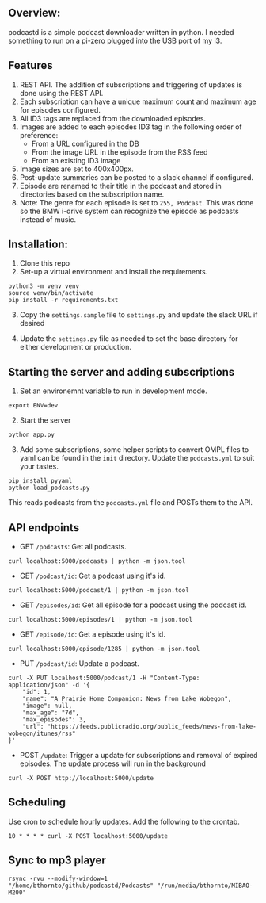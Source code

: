 ## Overview:
  podcastd is a simple podcast downloader written in python. I needed something to run on a pi-zero plugged into the USB port of my i3.

## Features

1) REST API.  The addition of subscriptions and triggering of updates is done using the REST API.
2) Each subscription can have a unique maximum count and maximum age for episodes configured.
3) All ID3 tags are replaced from the downloaded episodes.
4) Images are added to each episodes ID3 tag in the following order of preference:
    * From a URL configured in the DB
    * From the image URL in the episode from the RSS feed
    * From an existing ID3 image
5) Image sizes are set to 400x400px.
6) Post-update summaries can be posted to a slack channel if configured.
7) Episode are renamed to their title in the podcast and stored in directories based on the subscription name.
7) Note: The genre for each episode is set to `255, Podcast`.  This was done so the BMW i-drive system can recognize the episode as podcasts instead of music.


## Installation:

1) Clone this repo
2) Set-up a virtual environment and install the requirements.
```
python3 -m venv venv
source venv/bin/activate
pip install -r requirements.txt
```
3) Copy the `settings.sample` file to `settings.py` and update the slack URL if desired

4) Update the `settings.py` file as needed to set the base directory for either development or production.

## Starting the server and adding subscriptions

1) Set an environemnt variable to run in development mode.
```
export ENV=dev
```
2) Start the server
```
python app.py
```
3) Add some subscriptions, some helper scripts to convert OMPL files to yaml can be found in the `init` directory. Update the `podcasts.yml` to suit your tastes.

```
pip install pyyaml
python load_podcasts.py
```
This reads podcasts from the `podcasts.yml` file and POSTs them to the API.

## API endpoints

- GET `/podcasts`: Get all podcasts.

```
curl localhost:5000/podcasts | python -m json.tool
```


- GET `/podcast/id`: Get a podcast using it's id.
```
curl localhost:5000/podcast/1 | python -m json.tool
```

- GET `/episodes/id`: Get all episode for a podcast using the podcast id.

```
curl localhost:5000/episodes/1 | python -m json.tool
```

- GET `/episode/id`: Get a episode using it's id.

```
curl localhost:5000/episode/1285 | python -m json.tool
```

- PUT `/podcast/id`: Update a podcast.

```
curl -X PUT localhost:5000/podcast/1 -H "Content-Type: application/json" -d '{
    "id": 1,
    "name": "A Prairie Home Companion: News from Lake Wobegon",
    "image": null,
    "max_age": "7d",
    "max_episodes": 3,
    "url": "https://feeds.publicradio.org/public_feeds/news-from-lake-wobegon/itunes/rss"
}'
```

- POST `/update`: Trigger a update for subscriptions and removal of expired episodes. The update process will run in the background

```
curl -X POST http://localhost:5000/update
```

## Scheduling

Use cron to schedule hourly updates. Add the following to the crontab.

```
10 * * * * curl -X POST localhost:5000/update
```

## Sync to mp3 player

```
rsync -rvu --modify-window=1  "/home/bthornto/github/podcastd/Podcasts" "/run/media/bthornto/MIBAO-M200"
```